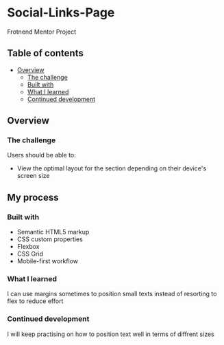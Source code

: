 # Social-Links-Page
Frotnend Mentor Project

## Table of contents

- [Overview](#overview)
  - [The challenge](#the-challenge)
  - [Built with](#built-with)
  - [What I learned](#what-i-learned)
  - [Continued development](#continued-development)


## Overview

### The challenge

Users should be able to:

- View the optimal layout for the section depending on their device's screen size

## My process

### Built with

- Semantic HTML5 markup
- CSS custom properties
- Flexbox
- CSS Grid
- Mobile-first workflow

### What I learned
I can use margins sometimes to position small texts instead of resorting to flex to reduce effort

### Continued development

I will keep practising on how to position text well in terms of diffrent sizes
